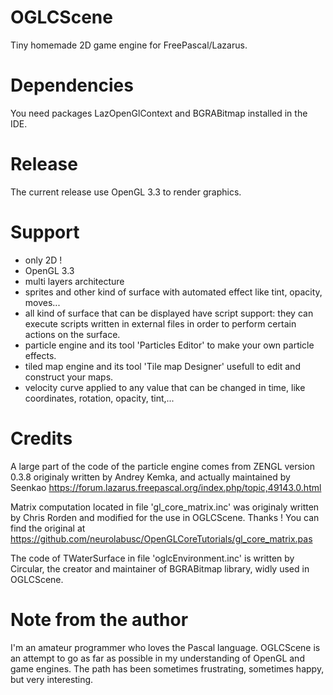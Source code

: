 # OGLCScene
Tiny homemade 2D game engine for FreePascal/Lazarus.  
# Dependencies
You need packages LazOpenGlContext and BGRABitmap installed in the IDE.  
# Release
The current release use OpenGL 3.3 to render graphics.
# Support
- only 2D !
- OpenGL 3.3
- multi layers architecture
- sprites and other kind of surface with automated effect like tint, opacity, moves...
- all kind of surface that can be displayed have script support: they can execute scripts written in external files in order to perform certain actions on the surface.
- particle engine and its tool 'Particles Editor' to make your own particle effects.
- tiled map engine and its tool 'Tile map Designer' usefull to edit and construct your maps.
- velocity curve applied to any value that can be changed in time, like coordinates, rotation, opacity, tint,...
# Credits
A large part of the code of the particle engine comes from ZENGL version 0.3.8 originaly written by Andrey Kemka, and actually maintained by Seenkao https://forum.lazarus.freepascal.org/index.php/topic,49143.0.html

Matrix computation located in file 'gl_core_matrix.inc' was originaly written by Chris Rorden and modified for the use in OGLCScene. Thanks !
You can find the original at https://github.com/neurolabusc/OpenGLCoreTutorials/gl_core_matrix.pas

The code of TWaterSurface in file 'oglcEnvironment.inc' is written by Circular, the creator and maintainer of BGRABitmap library, widly used in OGLCScene.
# Note from the author
I'm an amateur programmer who loves the Pascal language. OGLCScene is an attempt to go as far as possible in my understanding of OpenGL and game engines. The path has been sometimes frustrating, sometimes happy, but very interesting.